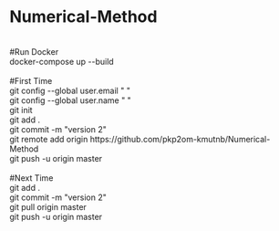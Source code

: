 # Numerical-Method
<br/> 
#Run Docker<br/> 
docker-compose up --build <br/>

<br/> 
#First Time<br/> 
git config --global user.email " "<br/> 
git config --global user.name " "<br/> 
git init <br/>
git add . <br/> 
git commit -m "version 2" <br/>
git remote add origin https://github.com/pkp2om-kmutnb/Numerical-Method <br/>
git push -u origin master <br/>

<br/> 
#Next Time<br/> 
git add . <br/> 
git commit -m "version 2" <br/>
git pull origin master <br/>
git push -u origin master <br/>


